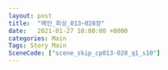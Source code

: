 ```yaml
---
layout: post
title:  "메인_회상_013~028장"
date:   2021-01-27 10:00:00 +0000
categories: Main
Tags: Story Main
SceneCode: ["scene_skip_cp013-028_q1_s10"]
---
```

